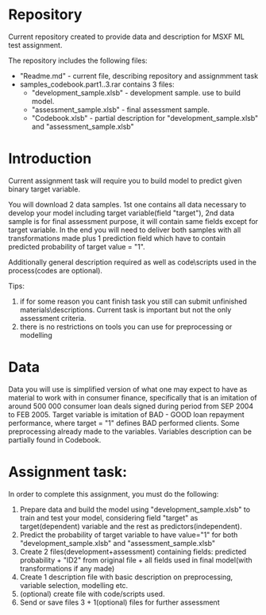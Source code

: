 
Repository
===========
  Current repository created to provide data and description for MSXF ML test assignment.

The repository includes the following files:
  
  * "Readme.md" - current file, describing repository and assignmment task
  * samples_codebook.part1..3.rar contains 3 files:
    * "development_sample.xlsb" - development sample. use to build model.
    * "assessment_sample.xlsb" - final assessment sample.  
    * "Codebook.xlsb" -  partial description for "development_sample.xlsb" and "assessment_sample.xlsb"

Introduction
===========
  Current assignment task will require you to build model to predict given binary target variable. 

You will download 2 data samples. 1st one contains all data necessary to develop your model including target variable(field "target"),
2nd data sample is for final assessment purpose, it will contain same fields except for target variable.
In the end you will need to deliver both samples with all transformations made plus 1 prediction field
which have to contain predicted probability of target value = "1".

Additionally general description required as well as code\scripts used in the process(codes are optional).



Tips:
  1. if for some reason you cant finish task you still can submit unfinished materials\descriptions. Current task is important
but not the only assessment criteria.  
  2. there is no restrictions on tools you can use for preprocessing or modelling


Data
===========
  Data you will use is simplified version of what one may expect to have as material to work with in consumer finance,
specifically that is an imitation of around 500 000 consumer loan deals signed during period from SEP 2004 to FEB 2005.
Target variable is imitation of BAD - GOOD loan repayment performance, where target = "1" defines BAD performed clients.
Some preprocessing already made to the variables.
Variables description can be partially found in Codebook.
  
Assignment task:
===========
  In order to complete this assignment, you must do the following:
  1. Prepare data and build the model using "development_sample.xlsb" to train and test your model, 
considering field "target" as target(dependent) variable and the rest as predictors(independent).
  2. Predict the probability of target variable to have value="1" for both "development_sample.xlsb" and "assessment_sample.xlsb"
  3. Create 2 files(development+assessment) containing fields: predicted probability + "ID2" from original file + all fields used in final model(with transformations if any made)
  4. Create 1 description file with basic description on preprocessing, variable selection, modelling etc.
  5. (optional) create file with code/scripts used.
  6. Send or save files 3 + 1(optional) files for further assessment
